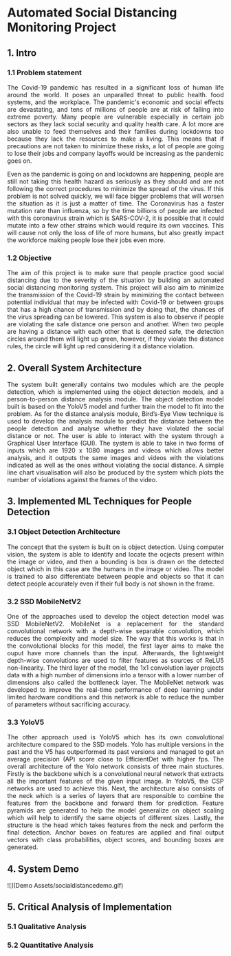 # Automated Social Distancing Monitoring Project
## 1. Intro
### 1.1 Problem statement
<p align="justify">The Covid-19 pandemic has resulted in a significant loss of human life around the world. It poses an unparalled threat to public health. food systems, and the workplace. The pandemic's economic and social effects are devastating, and tens of millions of people are at risk of falling into extreme poverty. Many people are vulnerable especially in certain job sectors as they lack social security and quality health care. A lot more are also unable to feed themselves and their families during lockdowns too because they lack the resources to make a living. This means that if precautions are not taken to minimize these risks, a lot of people are going to lose their jobs and company layoffs would be increasing as the pandemic goes on.</p>

<p align="justify">Even as the pandemic is going on and lockdowns are happening, people are still not taking this health hazard as seriously as they should and are not following the correct procedures to minimize the spread of the virus. If this problem is not solved quickly, we will face bigger problems that will worsen the situation as it is just a matter of time. The Coronavirus has a faster mutation rate than influenza, so by the time billions of people are infected with this coronavirus strain which is SARS-COV-2, it is possible that it could mutate into a few other strains which would require its own vaccines. This will cause not only the loss of life of more humans, but also greatly impact the workforce making people lose their jobs even more.</p>

### 1.2 Objective
<p align="justify">The aim of this project is to make sure that people practice good social distancing due to the severity of the situation by building an automated social distancing monitoring system. This project will also aim to minimize the transmission of the Covid-19 strain by minimizing the contact between potential individual that may be infected with Covid-19 or between groups that has a high chance of transmission and by doing that, the chances of the virus spreading can be lowered. This system is also to observe if people are violating the safe distance one person and another. When two people are having a distance with each other that is deemed safe, the detection circles around them will light up green, however, if they violate the distance rules, the circle will light up red considering it a distance violation.</p>

## 2. Overall System Architecture
<p align="justify">The system built generally contains two modules which are the people detection, which is implemented using the object detection models, and a person-to-person distance analysis module. The object detection model built is based on the YoloV5 model and further train the model to fit into the problem. As for the distance analysis module, Bird’s-Eye View technique is used to develop the analysis module to predict the distance between the people detection and analyse whether they have violated the social distance or not. The user is able to interact with the system through a Graphical User Interface (GUI). The system is able to take in two forms of inputs which are 1920 x 1080 images and videos which allows better analysis, and it outputs the same images and videos with the violations indicated as well as the ones without violating the social distance. A simple line chart visualisation will also be produced by the system which plots the number of violations against the frames of the video.  </p>

## 3. Implemented ML Techniques for People Detection
### 3.1 Object Detection Architecture
<p align="justify">The concept that the system is built on is object detection. Using computer vision, the system is able to identify and locate the ocjects present within the image or video, and then a bounding is box is drawn on the detected object which in this case are the humans in the image or video. The model is trained to also differentiate between people and objects so that it can detect people accurately even if their full body is not shown in the frame.</p>

### 3.2 SSD MobileNetV2
<p align="justify">One of the approaches used to develop the object detection model was SSD MobileNetV2. MobileNet is a replacement for the standard convolutional network with a depth-wise separable convolution, which reduces the complexity and model size. The way that this works is that in the convolutional blocks for this model, the first layer aims to make the ouput have more channels than the input. Afterwards, the lightweight depth-wise convolutions are used to filter features as sources of ReLU5 non-linearity. The third layer of the model, the 1x1 convolution layer projects data with a high number of dimensions into a tensor with a lower number of dimensions also called the bottleneck layer. The MobileNet network was developed to improve the real-time performance of deep learning under limited hardware conditions and this network is able to reduce the number of parameters without sacrificing accuracy.</p>

### 3.3 YoloV5
<p align="justify">The other approach used is YoloV5 which has its own convolutional architecture compared to the SSD models. Yolo has multiple versions in the past and the V5 has outperformed its past versions and managed to get an average precision (AP) score close to EfficientDet with higher fps. The overall architecture of the Yolo network consists of three main stuctures. Firstly is the backbone which is a convolutional neural network that extracts all the important features of the given input image. In YoloV5, the CSP networks are used to achieve this. Next, the architecture also consists of the neck which is a series of layers that are responsible to combine the features from the backbone and forward them for prediction. Feature pyramids are generated to help the model generalize on object scaling which will help to identify the same objects of different sizes. Lastly, the structure is the head which takes features from the neck and perform the final detection. Anchor boxes on features are applied and final output vectors with class probabilities, object scores, and bounding boxes are generated.</p>

## 4. System Demo
![](Demo Assets/socialdistancedemo.gif)

## 5. Critical Analysis of Implementation
### 5.1 Qualitative Analysis
<p align="justify"></p>

### 5.2 Quantitative Analysis
<p align="justify"></p>
